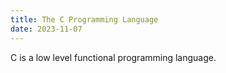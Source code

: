 ```yaml
---
title: The C Programming Language
date: 2023-11-07
---
```

C is a low level functional programming language.
